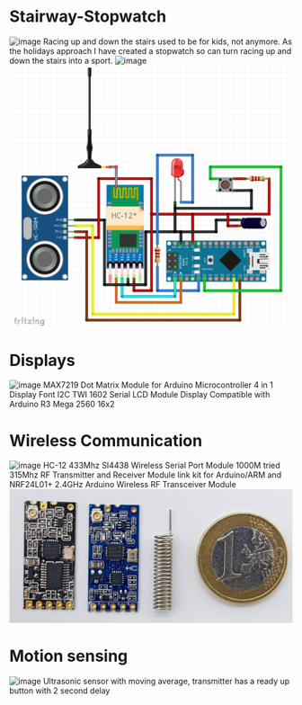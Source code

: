# Stairway-Stopwatch
![image](https://github.com/jareddilley/Stairway-Stopwatch/blob/main/Media/Demo-video.gif)
Racing up and down the stairs used to be for kids, not anymore. As the holidays approach I have created a stopwatch so can turn racing up and down the stairs into a sport.
![image](https://github.com/jareddilley/Stairway-Stopwatch/blob/main/Media/schematic-recievier.PNG)
![image](https://github.com/jareddilley/Stairway-Stopwatch/blob/main/Media/schematic-transmitter.PNG)

# Displays
![image](https://github.com/jareddilley/Stairway-Stopwatch/blob/main/Media/Displays.png)
MAX7219 Dot Matrix Module for Arduino Microcontroller 4 in 1 Display
Font
I2C TWI 1602 Serial LCD Module Display Compatible with Arduino R3 Mega 2560 16x2 

# Wireless Communication
![image](https://github.com/jareddilley/Stairway-Stopwatch/blob/main/Media/Wireless-com.gif)
HC-12 433Mhz SI4438 Wireless Serial Port Module 1000M 
tried 315Mhz RF Transmitter and Receiver Module link kit for Arduino/ARM and NRF24L01+ 2.4GHz Arduino Wireless RF Transceiver Module 
![image](https://github.com/jareddilley/Stairway-Stopwatch/blob/main/Media/HC-12.JPG)

# Motion sensing
![image](https://github.com/jareddilley/Stairway-Stopwatch/blob/main/Media/Motion-sensor.gif)
Ultrasonic sensor with moving average, transmitter has a ready up button with 2 second delay


